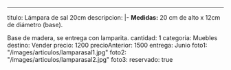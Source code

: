 ---
titulo: Lámpara de sal 20cm
descripcion: |-
  **Medidas:** 20 cm de alto x 12cm de diámetro (base).

  Base de madera, se entrega con lamparita.
cantidad: 1
categoria: Muebles
destino: Vender
precio: 1200
precioAnterior: 1500
entrega: Junio
foto1: "/images/articulos/lamparasal1.jpg"
foto2: "/images/articulos/lamparasal2.jpg"
foto3:
reservado: true
